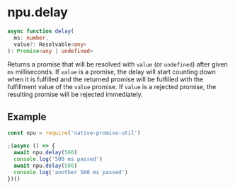 # npu.delay

```ts
async function delay(
  ms: number,
  value?: Resolvable<any>
): Promise<any | undefined>
```

Returns a promise that will be resolved with `value` (or `undefined`) after given `ms` milliseconds.
If `value` is a promise, the delay will start counting down when it is fulfilled and the returned
promise will be fulfilled with the fulfillment value of the `value` promise. If `value` is a
rejected promise, the resulting promise will be rejected immediately. 


## Example

```js
const npu = require('native-promise-util')

;(async () => {
  await npu.delay(500)
  console.log('500 ms passed')
  await npu.delay(500)
  console.log('another 500 ms passed')
})()
```
